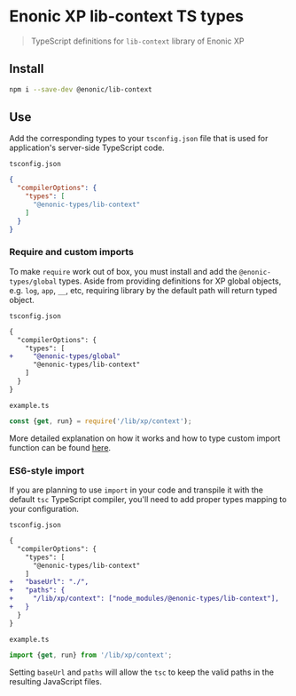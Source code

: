 # Enonic XP lib-context TS types

> TypeScript definitions for `lib-context` library of Enonic XP

## Install

```bash
npm i --save-dev @enonic/lib-context
```

## Use

Add the corresponding types to your `tsconfig.json` file that is used for application's server-side TypeScript code.

`tsconfig.json`

```json
{
  "compilerOptions": {
    "types": [
      "@enonic-types/lib-context"
    ]
  }
}
```

### Require and custom imports

To make `require` work out of box, you must install and add the `@enonic-types/global` types. Aside from providing definitions for XP global
objects, e.g. `log`, `app`, `__`, etc, requiring library by the default path will return typed object.

`tsconfig.json`

```diff
{
  "compilerOptions": {
    "types": [
+     "@enonic-types/global"
      "@enonic-types/lib-context"
    ]
  }
}
```

`example.ts`

```ts
const {get, run} = require('/lib/xp/context');
```

More detailed explanation on how it works and how to type custom import function can be
found [here](https://github.com/enonic/xp/tree/master/modules/lib/typescript/README.md).

### ES6-style import

If you are planning to use `import` in your code and transpile it with the default `tsc` TypeScript compiler, you'll need to add proper
types mapping to your configuration.

`tsconfig.json`

```diff
{
  "compilerOptions": {
    "types": [
      "@enonic-types/lib-context"
    ]
+   "baseUrl": "./",
+   "paths": {
+     "/lib/xp/context": ["node_modules/@enonic-types/lib-context"],
+   }
  }
}
```

`example.ts`

```ts
import {get, run} from '/lib/xp/context';
```

Setting `baseUrl` and `paths` will allow the `tsc` to keep the valid paths in the resulting JavaScript files.
